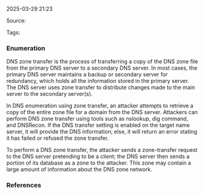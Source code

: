 
2025-03-29 21:23

Source: 

Tags: 

### Enumeration
 
DNS zone transfer is the process of transferring a copy of the DNS zone file from the primary DNS server to a secondary DNS server. In most cases, the primary DNS server maintains a backup or secondary server for redundancy, which holds all the information stored in the primary server. The DNS server uses zone transfer to distribute changes made to the main server to the secondary server(s). 

In DNS enumeration using zone transfer, an attacker attempts to retrieve a copy of the entire zone file for a domain from the DNS server. Attackers can perform DNS zone transfer using tools such as nslookup, dig command, and DNSRecon. If the DNS transfer setting is enabled on the target name server, it will provide the DNS information; else, it will return an error stating it has failed or refused the zone transfer. 

To perform a DNS zone transfer, the attacker sends a zone-transfer request to the DNS server pretending to be a client; the DNS server then sends a portion of its database as a zone to the attacker. This zone may contain a large amount of information about the DNS zone network.


### References
